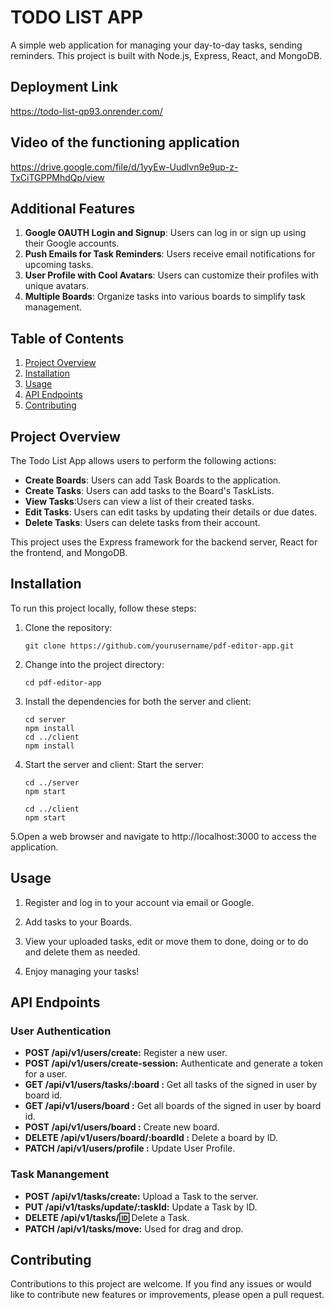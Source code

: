 ﻿# TODO LIST APP

A simple web application for managing your day-to-day tasks, sending reminders. This project is built with Node.js, Express, React, and MongoDB.

## Deployment Link

https://todo-list-qp93.onrender.com/

## Video of the functioning application

https://drive.google.com/file/d/1yyEw-Uudlvn9e9up-z-TxCiTGPPMhdQp/view

## Additional Features

1. **Google OAUTH Login and Signup**: Users can log in or sign up using their Google accounts.
2. **Push Emails for Task Reminders**: Users receive email notifications for upcoming tasks.
3. **User Profile with Cool Avatars**: Users can customize their profiles with unique avatars.
4. **Multiple Boards**: Organize tasks into various boards to simplify task management.


## Table of Contents

1. [Project Overview](#project-overview)
2. [Installation](#installation)
3. [Usage](#usage)
4. [API Endpoints](#api-endpoints)
5. [Contributing](#contributing)

## Project Overview

The Todo List App allows users to perform the following actions:

- **Create Boards**: Users can add Task Boards to the application.
- **Create Tasks**: Users can add tasks to the Board's TaskLists.
- **View Tasks**:Users can view a list of their created tasks.
- **Edit Tasks**: Users can edit tasks by updating their details or due dates.
- **Delete Tasks**: Users can delete tasks from their account.

This project uses the Express framework for the backend server, React for the frontend, and MongoDB.

## Installation

To run this project locally, follow these steps:

1. Clone the repository:

   ```shell
   git clone https://github.com/yourusername/pdf-editor-app.git
   ```

2. Change into the project directory:

   ```shell
   cd pdf-editor-app
   ```

3. Install the dependencies for both the server and client:

   ```shell
   cd server
   npm install
   cd ../client
   npm install

   ```

4. Start the server and client:
   Start the server:

   ```shell
   cd ../server
   npm start

   cd ../client
   npm start

   ```

5.Open a web browser and navigate to http://localhost:3000 to access the application.

## Usage

1. Register and log in to your account via email or Google.

2. Add tasks to your Boards.

3. View your uploaded tasks, edit or move them to done, doing or to do and delete them as needed.

4. Enjoy managing your tasks!

## API Endpoints

### User Authentication

- **POST /api/v1/users/create:** Register a new user.
- **POST /api/v1/users/create-session:** Authenticate and generate a token for a user.
- **GET /api/v1/users/tasks/:board :** Get all tasks of the signed in user by board id.
- **GET /api/v1/users/board :** Get all boards of the signed in user by board id.
- **POST /api/v1/users/board :** Create new board.
- **DELETE /api/v1/users/board/:boardId :** Delete a board by ID.
- **PATCH /api/v1/users/profile :** Update User Profile.

### Task Manangement

- **POST /api/v1/tasks/create:** Upload a Task to the server.
- **PUT /api/v1/tasks/update/:taskId:** Update a Task by ID.
- **DELETE /api/v1/tasks/:id:** Delete a Task.
- **PATCH /api/v1/tasks/move:** Used for drag and drop.

## Contributing

Contributions to this project are welcome. If you find any issues or would like to contribute new features or improvements, please open a pull request.
